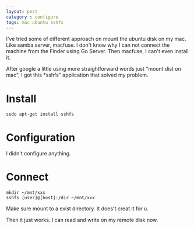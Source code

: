 ```yaml
---
layout: post
category : configure
tags: mac ubuntu sshfs
---
```

 
I've tried some of different approach on mount the ubuntu disk on my mac.
Like samba server, macfuse. I don't know why I can not connect the machine from the Finder using Go Server.
Then macfuse, I can't even install it.

After google a little using more straightforward words just "mount dist on mac", I got this *sshfs" 
application that solved my problem.

# Install

    sudo apt-get install sshfs

# Configuration
I didn't configure anything.

# Connect

    mkdir ~/mnt/xxx
    sshfs [user]@[host]:/dir ~/mnt/xxx

Make sure mount to a exist directory. It does't creat it for u.

Then it just works.
I can read and write on my remote disk now. 
